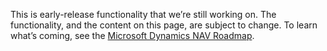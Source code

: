 This is early-release functionality that we’re still working on. The functionality, and the content on this page, are subject to change. To learn what’s coming, see the [Microsoft Dynamics NAV Roadmap](https://go.microsoft.com/fwlink/?linkid=842139).